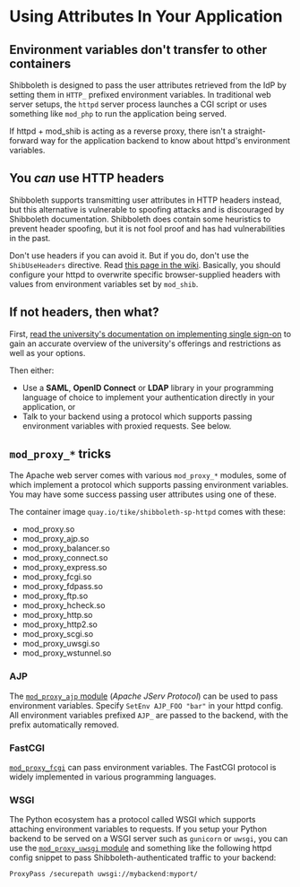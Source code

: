 # Using Attributes In Your Application

## Environment variables don't transfer to other containers

Shibboleth is designed to pass the user attributes retrieved from the IdP
by setting them in `HTTP_` prefixed environment variables.
In traditional web server setups, the `httpd` server process launches a CGI script or uses
something like `mod_php` to run the application being served.

If httpd + mod_shib is acting as a reverse proxy,
there isn't a straight-forward way for the application backend to know about
httpd's environment variables.

## You *can* use HTTP headers

Shibboleth supports transmitting user attributes in HTTP headers instead,
but this alternative is vulnerable to spoofing attacks and is discouraged by Shibboleth documentation.
Shibboleth does contain some heuristics to prevent header spoofing,
but it is not fool proof and has had vulnerabilities in the past.

Don't use headers if you can avoid it.
But if you do,
don't use the `ShibUseHeaders` directive.
Read [this page in the wiki](https://wiki.helsinki.fi/display/IAMasioita/Apache+httpd+ja+mod_shibilla+suojaus).
Basically, you should configure your httpd to overwrite specific browser-supplied headers
with values from environment variables set by `mod_shib`.

## If not headers, then what?

First,
[read the university's documentation on implementing single sign-on](https://wiki.helsinki.fi/pages/viewpage.action?pageId=197657102)
to gain an accurate overview of the university's offerings and restrictions
as well as your options.

Then either:

* Use a **SAML**, **OpenID Connect** or **LDAP** library in your programming language of choice to implement
  your authentication directly in your application, or
* Talk to your backend using a protocol which supports passing environment variables with proxied requests. See below.

## `mod_proxy_*` tricks

The Apache web server comes with various `mod_proxy_*` modules,
some of which implement a protocol which supports passing environment variables.
You may have some success passing user attributes using one of these.

The container image `quay.io/tike/shibboleth-sp-httpd` comes with these:

* mod_proxy.so
* mod_proxy_ajp.so
* mod_proxy_balancer.so
* mod_proxy_connect.so
* mod_proxy_express.so
* mod_proxy_fcgi.so
* mod_proxy_fdpass.so
* mod_proxy_ftp.so
* mod_proxy_hcheck.so
* mod_proxy_http.so
* mod_proxy_http2.so
* mod_proxy_scgi.so
* mod_proxy_uwsgi.so
* mod_proxy_wstunnel.so

### AJP

The [`mod_proxy_ajp` module](https://httpd.apache.org/docs/2.4/mod/mod_proxy_ajp.html) (*Apache JServ Protocol*)
can be used to pass environment variables.
Specify `SetEnv AJP_FOO "bar"` in your httpd config.
All environment variables prefixed `AJP_` are passed to the backend,
with the prefix automatically removed.

### FastCGI

[`mod_proxy_fcgi`](https://httpd.apache.org/docs/2.4/mod/mod_proxy_fcgi.html) can pass environment variables.
The FastCGI protocol is widely implemented in various programming languages.

### WSGI

The Python ecosystem has a protocol called WSGI
which supports attaching environment variables to requests.
If you setup your Python backend to be served on a WSGI server such as `gunicorn` or `uwsgi`,
you can use the [`mod_proxy_uwsgi` module](https://httpd.apache.org/docs/2.4/mod/mod_proxy_uwsgi.html)
and something like the following httpd config snippet
to pass Shibboleth-authenticated traffic to your backend:

```
ProxyPass /securepath uwsgi://mybackend:myport/
```
